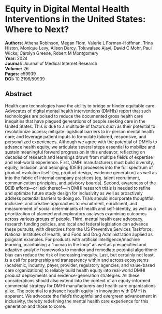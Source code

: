 # Equity in Digital Mental Health Interventions in the United States: Where to Next?

**Authors:** Athena Robinson, Megan Flom, Valerie L Forman-Hoffman, Trina Histon, Monique Levy, Alison Darcy, Toluwalase Ajayi, David C Mohr, Paul Wicks, Carolyn Greene, Robert M Montgomery  
**Year:** 2024  
**Journal:** Journal of Medical Internet Research  
**Volume:** 26  
**Pages:** e59939  
**DOI:** 10.2196/59939  

## Abstract
Health care technologies have the ability to bridge or hinder equitable care. Advocates of digital mental health interventions (DMHIs) report that such technologies are poised to reduce the documented gross health care inequities that have plagued generations of people seeking care in the United States. This is due to a multitude of factors such as their potential to revolutionize access; mitigate logistical barriers to in-person mental health care; and leverage patient inputs to formulate tailored, responsive, and personalized experiences. Although we agree with the potential of DMHIs to advance health equity, we articulate several steps essential to mobilize and sustain meaningful forward progression in this endeavor, reflecting on decades of research and learnings drawn from multiple fields of expertise and real-world experience. First, DMHI manufacturers must build diversity, equity, inclusion, and belonging (DEIB) processes into the full spectrum of product evolution itself (eg, product design, evidence generation) as well as into the fabric of internal company practices (eg, talent recruitment, communication principles, and advisory boards). Second, awareness of the DEIB efforts—or lack thereof—in DMHI research trials is needed to refine and optimize future study design for inclusivity as well as proactively address potential barriers to doing so. Trials should incorporate thoughtful, inclusive, and creative approaches to recruitment, enrollment, and measurement of social determinants of health and self-identity, as well as a prioritization of planned and exploratory analyses examining outcomes across various groups of people. Third, mental health care advocacy, research funding policies, and local and federal legislation can advance these pursuits, with directives from the US Preventive Services Taskforce, National Institutes of Health, and Food and Drug Administration applied as poignant examples. For products with artificial intelligence/machine learning, maintaining a “human in the loop” as well as prespecified and adaptive analytic frameworks to monitor and remediate potential algorithmic bias can reduce the risk of increasing inequity. Last, but certainly not least, is a call for partnership and transparency within and across ecosystems (academic, industry, payer, provider, regulatory agencies, and value-based care organizations) to reliably build health equity into real-world DMHI product deployments and evidence-generation strategies. All these considerations should also extend into the context of an equity-informed commercial strategy for DMHI manufacturers and health care organizations alike. The potential to advance health equity in innovation with DMHI is apparent. We advocate the field’s thoughtful and evergreen advancement in inclusivity, thereby redefining the mental health care experience for this generation and those to come.


